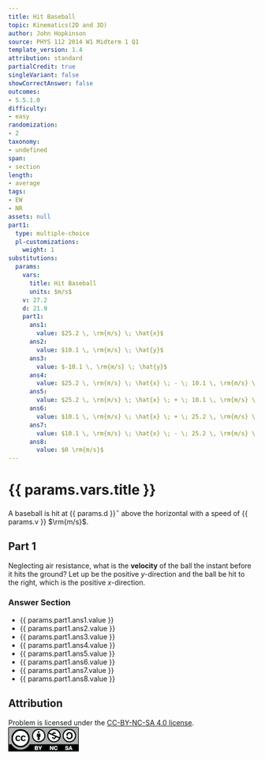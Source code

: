 ```yaml
---
title: Hit Baseball
topic: Kinematics(2D and 3D)
author: John Hopkinson
source: PHYS 112 2014 W1 Midterm 1 Q1
template_version: 1.4
attribution: standard
partialCredit: true
singleVariant: false
showCorrectAnswer: false
outcomes:
- 5.5.1.0
difficulty:
- easy
randomization:
- 2
taxonomy:
- undefined
span:
- section
length:
- average
tags:
- EW
- NR
assets: null
part1:
  type: multiple-choice
  pl-customizations:
    weight: 1
substitutions:
  params:
    vars:
      title: Hit Baseball
      units: $m/s$
    v: 27.2
    d: 21.9
    part1:
      ans1:
        value: $25.2 \, \rm{m/s} \; \hat{x}$
      ans2:
        value: $10.1 \, \rm{m/s} \; \hat{y}$
      ans3:
        value: $-10.1 \, \rm{m/s} \; \hat{y}$
      ans4:
        value: $25.2 \, \rm{m/s} \; \hat{x} \; - \; 10.1 \, \rm{m/s} \; \hat{y}$
      ans5:
        value: $25.2 \, \rm{m/s} \; \hat{x} \; + \; 10.1 \, \rm{m/s} \; \hat{y}$
      ans6:
        value: $10.1 \, \rm{m/s} \; \hat{x} \; + \; 25.2 \, \rm{m/s} \; \hat{y}$
      ans7:
        value: $10.1 \, \rm{m/s} \; \hat{x} \; - \; 25.2 \, \rm{m/s} \; \hat{y}$
      ans8:
        value: $0 \rm{m/s}$
---
```

# {{ params.vars.title }}
A baseball is hit at {{ params.d }}$^\circ$ above the horizontal with a speed of {{ params.v }} $\rm{m/s}$.

## Part 1

Neglecting air resistance, what is the **velocity** of the ball the instant before it hits the ground? Let up be the positive $y$-direction and the ball be hit to the right, which is the positive $x$-direction.

### Answer Section

- {{ params.part1.ans1.value }}
- {{ params.part1.ans2.value }}
- {{ params.part1.ans3.value }}
- {{ params.part1.ans4.value }}
- {{ params.part1.ans5.value }}
- {{ params.part1.ans6.value }}
- {{ params.part1.ans7.value }}
- {{ params.part1.ans8.value }}

## Attribution

Problem is licensed under the [CC-BY-NC-SA 4.0 license](https://creativecommons.org/licenses/by-nc-sa/4.0/).<br> ![The Creative Commons 4.0 license requiring attribution-BY, non-commercial-NC, and share-alike-SA license.](https://raw.githubusercontent.com/firasm/bits/master/by-nc-sa.png)